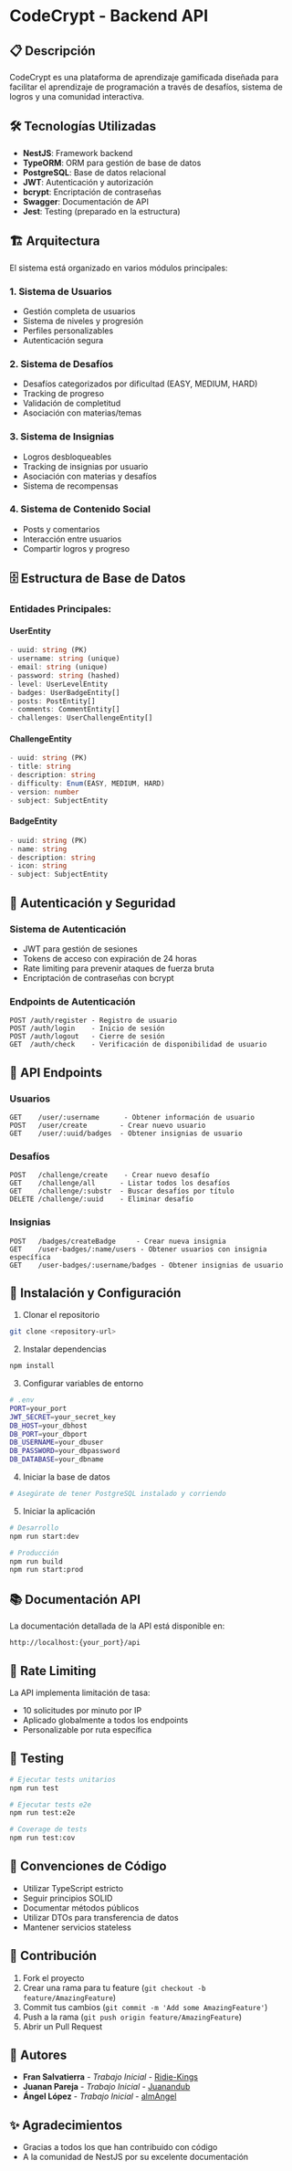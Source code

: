 # CodeCrypt - Backend API

## 📋 Descripción

CodeCrypt es una plataforma de aprendizaje gamificada diseñada para facilitar el aprendizaje de programación a través de desafíos, sistema de logros y una comunidad interactiva.

## 🛠️ Tecnologías Utilizadas

- **NestJS**: Framework backend
- **TypeORM**: ORM para gestión de base de datos
- **PostgreSQL**: Base de datos relacional
- **JWT**: Autenticación y autorización
- **bcrypt**: Encriptación de contraseñas
- **Swagger**: Documentación de API
- **Jest**: Testing (preparado en la estructura)

## 🏗️ Arquitectura

El sistema está organizado en varios módulos principales:

### 1. Sistema de Usuarios
- Gestión completa de usuarios
- Sistema de niveles y progresión
- Perfiles personalizables
- Autenticación segura

### 2. Sistema de Desafíos
- Desafíos categorizados por dificultad (EASY, MEDIUM, HARD)
- Tracking de progreso
- Validación de completitud
- Asociación con materias/temas

### 3. Sistema de Insignias
- Logros desbloqueables
- Tracking de insignias por usuario
- Asociación con materias y desafíos
- Sistema de recompensas

### 4. Sistema de Contenido Social
- Posts y comentarios
- Interacción entre usuarios
- Compartir logros y progreso

## 🗄️ Estructura de Base de Datos

### Entidades Principales:

#### UserEntity
```typescript
- uuid: string (PK)
- username: string (unique)
- email: string (unique)
- password: string (hashed)
- level: UserLevelEntity
- badges: UserBadgeEntity[]
- posts: PostEntity[]
- comments: CommentEntity[]
- challenges: UserChallengeEntity[]
```

#### ChallengeEntity
```typescript
- uuid: string (PK)
- title: string
- description: string
- difficulty: Enum(EASY, MEDIUM, HARD)
- version: number
- subject: SubjectEntity
```

#### BadgeEntity
```typescript
- uuid: string (PK)
- name: string
- description: string
- icon: string
- subject: SubjectEntity
```

## 🔐 Autenticación y Seguridad

### Sistema de Autenticación
- JWT para gestión de sesiones
- Tokens de acceso con expiración de 24 horas
- Rate limiting para prevenir ataques de fuerza bruta
- Encriptación de contraseñas con bcrypt

### Endpoints de Autenticación
```
POST /auth/register - Registro de usuario
POST /auth/login    - Inicio de sesión
POST /auth/logout   - Cierre de sesión
GET  /auth/check    - Verificación de disponibilidad de usuario
```

## 📡 API Endpoints

### Usuarios
```
GET    /user/:username      - Obtener información de usuario
POST   /user/create        - Crear nuevo usuario
GET    /user/:uuid/badges  - Obtener insignias de usuario
```

### Desafíos
```
POST   /challenge/create    - Crear nuevo desafío
GET    /challenge/all      - Listar todos los desafíos
GET    /challenge/:substr  - Buscar desafíos por título
DELETE /challenge/:uuid    - Eliminar desafío
```

### Insignias
```
POST   /badges/createBadge     - Crear nueva insignia
GET    /user-badges/:name/users - Obtener usuarios con insignia específica
GET    /user-badges/:username/badges - Obtener insignias de usuario
```

## 🚀 Instalación y Configuración

1. Clonar el repositorio
```bash
git clone <repository-url>
```

2. Instalar dependencias
```bash
npm install
```

3. Configurar variables de entorno
```bash
# .env
PORT=your_port
JWT_SECRET=your_secret_key
DB_HOST=your_dbhost
DB_PORT=your_dbport
DB_USERNAME=your_dbuser
DB_PASSWORD=your_dbpassword
DB_DATABASE=your_dbname
```

4. Iniciar la base de datos
```bash
# Asegúrate de tener PostgreSQL instalado y corriendo
```

5. Iniciar la aplicación
```bash
# Desarrollo
npm run start:dev

# Producción
npm run build
npm run start:prod
```

## 📚 Documentación API

La documentación detallada de la API está disponible en:
```
http://localhost:{your_port}/api
```

## 🔄 Rate Limiting

La API implementa limitación de tasa:
- 10 solicitudes por minuto por IP
- Aplicado globalmente a todos los endpoints
- Personalizable por ruta específica

## 🧪 Testing

```bash
# Ejecutar tests unitarios
npm run test

# Ejecutar tests e2e
npm run test:e2e

# Coverage de tests
npm run test:cov
```

## 📝 Convenciones de Código

- Utilizar TypeScript estricto
- Seguir principios SOLID
- Documentar métodos públicos
- Utilizar DTOs para transferencia de datos
- Mantener servicios stateless

## 🤝 Contribución

1. Fork el proyecto
2. Crear una rama para tu feature (`git checkout -b feature/AmazingFeature`)
3. Commit tus cambios (`git commit -m 'Add some AmazingFeature'`)
4. Push a la rama (`git push origin feature/AmazingFeature`)
5. Abrir un Pull Request

## 👥 Autores

* **Fran Salvatierra** - *Trabajo Inicial* - [Ridie-Kings](https://github.com/Ridie-Kings)
* **Juanan Pareja** - *Trabajo Inicial* - [Juanandub](https://github.com/juanandub)
* **Ángel López** - *Trabajo Inicial* - [almAngel](https://github.com/almAngel)

## ✨ Agradecimientos

* Gracias a todos los que han contribuido con código
* A la comunidad de NestJS por su excelente documentación